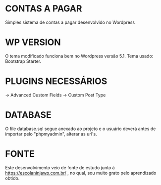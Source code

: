 # CONTAS A PAGAR 
Simples sistema  de contas a pagar desenvolvido no Wordpress

# WP VERSION
O tema modificado funciona bem no Wordpress versão 5.1. 
Tema usado: Bootstrap Starter.

# PLUGINS NECESSÁRIOS 
-> Advanced Custom Fields 
-> Custom Post Type 

# DATABASE 
O file database.sql segue anexado ao projeto e o usuário deverá antes de importar pelo "phpmyadmin", 
alterar as url's. 

# FONTE 
Este desenvolvimento veio de fonte de estudo junto à https://escolaninjawp.com.br/ , no qual, sou muito grato pelo aprendizado obtido. 



